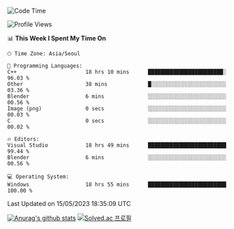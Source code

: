 <!--START_SECTION:waka-->
![Code Time](http://img.shields.io/badge/Code%20Time-189%20hrs%2012%20mins-blue)

![Profile Views](http://img.shields.io/badge/Profile%20Views-0-blue)

📊 **This Week I Spent My Time On** 

```text
🕑︎ Time Zone: Asia/Seoul

💬 Programming Languages: 
C++                      18 hrs 10 mins      ████████████████████████░   96.03 % 
Other                    38 mins             █░░░░░░░░░░░░░░░░░░░░░░░░   03.36 % 
Blender                  6 mins              ░░░░░░░░░░░░░░░░░░░░░░░░░   00.56 % 
Image (png)              0 secs              ░░░░░░░░░░░░░░░░░░░░░░░░░   00.03 % 
C                        0 secs              ░░░░░░░░░░░░░░░░░░░░░░░░░   00.02 % 

🔥 Editors: 
Visual Studio            18 hrs 49 mins      █████████████████████████   99.44 % 
Blender                  6 mins              ░░░░░░░░░░░░░░░░░░░░░░░░░   00.56 % 

💻 Operating System: 
Windows                  18 hrs 55 mins      █████████████████████████   100.00 % 
```


 Last Updated on 15/05/2023 18:35:09 UTC
<!--END_SECTION:waka-->
[![Anurag's github stats](https://github-readme-stats.vercel.app/api?username=heosumin518)](https://github.com/anuraghazra/github-readme-stats)
[![Solved.ac
프로필](http://mazassumnida.wtf/api/v2/generate_badge?boj=heosumin)](https://solved.ac/heosumin)
